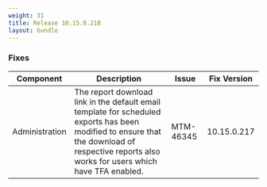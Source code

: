 ```yaml
---
weight: 31
title: Release 10.15.0.218
layout: bundle
---
```


<!--10.15.0.218 - 10.15.0.218-->


### Fixes

<div><table ><colgroup>
<col style="width: 15%;"><col style="width: 55%;"><col style="width: 15%;"><col style="width: 15%;"></colgroup>
<thead><tr>
<th>
Component</th>
<th>
Description</th>
<th>
Issue</th>
<th>
Fix Version</th>
</tr>
</thead><tbody>

<tr>
<td>Administration</td>
<td>The report download link in the default email template for scheduled exports has been modified to ensure that the download of respective reports also works for users which have TFA enabled.</td>
<td>MTM-46345</td>
<td>10.15.0.217</td>
</tr>


</tbody></table></div>
